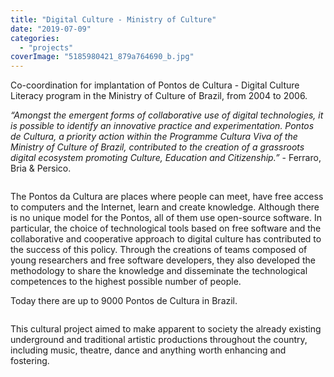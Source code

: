 ```yaml
---
title: "Digital Culture - Ministry of Culture"
date: "2019-07-09"
categories: 
  - "projects"
coverImage: "5185980421_879a764690_b.jpg"
---
```


Co-coordination for implantation of Pontos de Cultura - Digital Culture Literacy program in the Ministry of Culture of Brazil, from 2004 to 2006.

_“Amongst the emergent forms of collaborative use of digital technologies, it is possible to identify an innovative practice and experimentation. Pontos de Cultura, a priority action within the Programme Cultura Viva of the Ministry of Culture of Brazil, contributed to the creation of a grassroots digital ecosystem promoting Culture, Education and Citizenship.”_ - Ferraro, Bria & Persico.

<img src="images/dsc00870-1024x768.jpg" alt="" />

The Pontos da Cultura are places where people can meet, have free access to computers and the Internet, learn and create knowledge. Although there is no unique model for the Pontos, all of them use open-source software. In particular, the choice of technological tools based on free software and the collaborative and cooperative approach to digital culture has contributed to the success of this policy. Through the creations of teams composed of young researchers and free software developers, they also developed the methodology to share the knowledge and disseminate the technological competences to the highest possible number of people.

Today there are up to 9000 Pontos de Cultura in Brazil.

<img src="images/dsc00968-1024x768.jpg" alt="" />

This cultural project aimed to make apparent to society the already existing underground and traditional artistic productions throughout the country, including music, theatre, dance and anything worth enhancing and fostering.

<img src="images/dsc05251-1024x768.jpg" alt="" />
